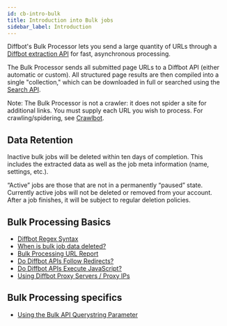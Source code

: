 ```yaml
---
id: cb-intro-bulk
title: Introduction into Bulk jobs
sidebar_label: Introduction
---
```


Diffbot's Bulk Processor lets you send a large quantity of URLs through a [Diffbot extraction API](api-basics-index) for fast, asynchronous processing.

The Bulk Processor sends all submitted page URLs to a Diffbot API (either automatic or custom). All structured page results are then compiled into a single "collection," which can be downloaded in full or searched using the [Search API](cb-basics-search).

Note: The Bulk Processor is not a crawler: it does not spider a site for additional links. You must supply each URL you wish to process. For crawling/spidering, see [Crawlbot](cb-basics-cb).

## Data Retention

Inactive bulk jobs will be deleted within ten days of completion. This includes the extracted data as well as the job meta information (name, settings, etc.).

“Active” jobs are those that are not in a permanently “paused” state. Currently active jobs will not be deleted or removed from your account. After a job finishes, it will be subject to regular deletion policies.

## Bulk Processing Basics

- [Diffbot Regex Syntax](explain-regex)
- [When is bulk job data deleted?](explain-when-crawl-bulk-data-deleted)
- [Bulk Processing URL Report](explain-bulk-url-report)
- [Do Diffbot APIs Follow Redirects?](explain-apis-follow-redirects)
- [Do Diffbot APIs Execute JavaScript?](explain-apis-javascript-support)
- [Using Diffbot Proxy Servers / Proxy IPs](explain-using-different-proxies)

## Bulk Processing specifics

- [Using the Bulk API Querystring Parameter](guides-crawlbot-bulk-querystring-parameter)
